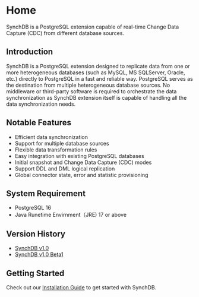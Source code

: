 # Home

SynchDB is a PostgreSQL extension capable of real-time Change Data Capture (CDC) from different database sources.

## Introduction

SynchDB is a PostgreSQL extension designed to replicate data from one or more heterogeneous databases (such as MySQL, MS SQLServer, Oracle, etc.) directly to PostgreSQL in a fast and reliable way. PostgreSQL serves as the destination from multiple heterogeneous database sources. No middleware or third-party software is required to orchestrate the data synchronization as SynchDB extension itself is capable of handling all the data synchronization needs.

## Notable Features

- Efficient data synchronization
- Support for multiple database sources
- Flexible data transformation rules
- Easy integration with existing PostgreSQL databases
- Initial snapshot and Change Data Capture (CDC) modes
- Support DDL and DML logical replication
- Global connector state, error and statistic provisioning

## System Requirement
- PostgreSQL 16
- Java Runetime Envirnment（JRE) 17 or above

## Version History

- [SynchDB v1.0](https://github.com/Hornetlabs/synchdb/releases/tag/v1.0)
- [SynchDB v1.0 Beta1](https://github.com/Hornetlabs/synchdb/releases/tag/v1.0_beta1)

## Getting Started

Check out our [Installation Guide](user-guide/installation/) to get started with SynchDB.
